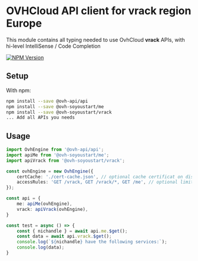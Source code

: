 # OVHCloud API client for **vrack** region Europe

This module contains all typing needed to use OvhCloud **vrack** APIs, with hi-level IntelliSense / Code Completion

[![NPM Version](https://img.shields.io/npm/v/@ovh-soyoustart/vrack.svg?style=flat)](https://www.npmjs.org/package/@ovh-soyoustart/vrack)

## Setup

With npm:

```bash
npm install --save @ovh-api/api
npm install --save @ovh-soyoustart/me
npm install --save @ovh-soyoustart/vrack
... Add all APIs you needs
```

## Usage

```typescript
import OvhEngine from '@ovh-api/api';
import apiMe from '@ovh-soyoustart/me';
import apiVrack from '@ovh-soyoustart/vrack';

const ovhEngine = new OvhEngine({ 
    certCache: './cert-cache.json', // optional cache certificat on disk.
    accessRules: 'GET /vrack, GET /vrack/*, GET /me', // optional limit the requested privileges.
});

const api = {
    me: apiMe(ovhEngine),
    vrack: apiVrack(ovhEngine),
}

const test = async () => {
    const { nichandle } = await api.me.$get();
    const data = await api.vrack.$get();
    console.log(`${nichandle} have the following services:`);
    console.log(data);
}
```
